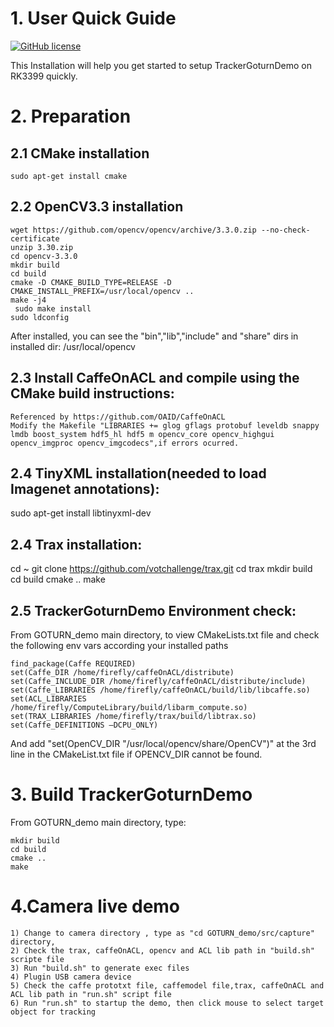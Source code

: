 # 1. User Quick Guide
[![GitHub license](http://dmlc.github.io/img/apache2.svg)](./LICENSE)

This Installation will help you get started to setup TrackerGoturnDemo on RK3399 quickly.

# 2. Preparation
## 2.1 CMake installation
	sudo apt-get install cmake

## 2.2 OpenCV3.3 installation

	wget https://github.com/opencv/opencv/archive/3.3.0.zip --no-check-certificate
  	unzip 3.30.zip
  	cd opencv-3.3.0
  	mkdir build
  	cd build
  	cmake -D CMAKE_BUILD_TYPE=RELEASE -D CMAKE_INSTALL_PREFIX=/usr/local/opencv ..
  	make -j4
 	 sudo make install
  	sudo ldconfig
  
  After installed, you can see the "bin","lib","include" and "share" dirs in installed dir: /usr/local/opencv

## 2.3 Install CaffeOnACL and compile using the CMake build instructions:
  	Referenced by https://github.com/OAID/CaffeOnACL
  	Modify the Makefile "LIBRARIES += glog gflags protobuf leveldb snappy lmdb boost_system hdf5_hl hdf5 m opencv_core opencv_highgui opencv_imgproc opencv_imgcodecs",if errors ocurred.

## 2.4 TinyXML installation(needed to load Imagenet annotations):
  sudo apt-get install libtinyxml-dev 

## 2.4 Trax installation:
  cd ~
  git clone https://github.com/votchallenge/trax.git
  cd trax
  mkdir build
  cd build
  cmake ..
  make

## 2.5 TrackerGoturnDemo Environment check:
  From GOTURN_demo main directory, to view CMakeLists.txt file and check the following env vars according your installed paths

  ```
  find_package(Caffe REQUIRED)
  set(Caffe_DIR /home/firefly/caffeOnACL/distribute)
  set(Caffe_INCLUDE_DIR /home/firefly/caffeOnACL/distribute/include)
  set(Caffe_LIBRARIES /home/firefly/caffeOnACL/build/lib/libcaffe.so)
  set(ACL_LIBRARIES /home/firefly/ComputeLibrary/build/libarm_compute.so)
  set(TRAX_LIBRARIES /home/firefly/trax/build/libtrax.so)
  set(Caffe_DEFINITIONS –DCPU_ONLY)

  ```
  And add "set(OpenCV_DIR "/usr/local/opencv/share/OpenCV")" at the 3rd line in the CMakeList.txt file if OPENCV_DIR cannot be found.

# 3. Build TrackerGoturnDemo
  From GOTURN_demo main directory, type:

  ```
  mkdir build
  cd build
  cmake ..
  make
  ```
  
# 4.Camera live demo 
```
1) Change to camera directory , type as "cd GOTURN_demo/src/capture" directory, 
2) Check the trax, caffeOnACL, opencv and ACL lib path in "build.sh" scripte file
3) Run "build.sh" to generate exec files
4) Plugin USB camera device
5) Check the caffe prototxt file, caffemodel file,trax, caffeOnACL and ACL lib path in "run.sh" script file
6) Run "run.sh" to startup the demo, then click mouse to select target object for tracking
```
